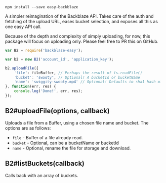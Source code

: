 `npm install --save easy-backblaze`

A simpler reimagination of the Backblaze API. Takes care of the auth and fetching of the upload URL, eases bucket selection, and exposes all this as one easy API call.

Because of the depth and complexity of simply uploading, for now, this package will focus on uploading only. Please feel free to PR this on GitHub.

``` javascript
var B2 = require('backblaze-easy');

var b2 = new B2('account_id', 'application_key');

b2.uploadFile({
    'file': fileBuffer, // Perhaps the result of fs.readFile()
    'bucket': 'swooty', // Optional! A bucketId or bucketName
    'name': 'swiggity-swooty.mp4' // Optional! Defaults to sha1 hash of file
}, function(err, res) {
    console.log('Done!', err, res);
});
```

## B2#uploadFile(options, callback)

Uploads a file from a Buffer, using a chosen file name and bucket. The options are as follows:

- `file` - Buffer of a file already read.
- `bucket` - Optional, can be a bucketName or bucketId
- `name` - Optional, rename the file for storage and download.

## B2#listBuckets(callback)

Calls back with an array of buckets.
